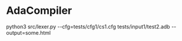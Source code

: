 # AdaCompiler
python3 src/lexer.py --cfg=tests/cfg1/cs1.cfg tests/input1/test2.adb --output=some.html